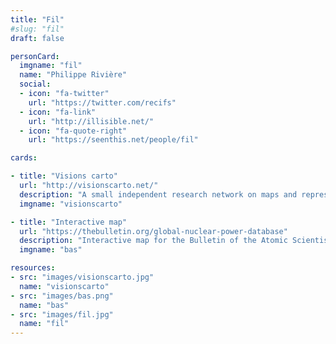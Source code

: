 ```yaml
---
title: "Fil"
#slug: "fil"
draft: false

personCard:
  imgname: "fil"
  name: "Philippe Rivière"
  social:
  - icon: "fa-twitter"
    url: "https://twitter.com/recifs"
  - icon: "fa-link"
    url: "http://illisible.net/"
  - icon: "fa-quote-right"
    url: "https://seenthis.net/people/fil"

cards:

- title: "Visions carto"
  url: "http://visionscarto.net/"
  description: "A small independent research network on maps and representations"
  imgname: "visionscarto"

- title: "Interactive map"
  url: "https://thebulletin.org/global-nuclear-power-database"
  description: "Interactive map for the Bulletin of the Atomic Scientists"
  imgname: "bas"

resources:
- src: "images/visionscarto.jpg"
  name: "visionscarto"
- src: "images/bas.png"
  name: "bas"
- src: "images/fil.jpg"
  name: "fil"
---
```

